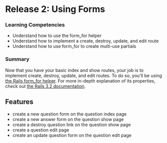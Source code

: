 # Release 2: Using Forms


### Learning Competencies

  - Understand how to use the form_for helper
  - Understand how to implement a create, destroy, update, and edit route
  - Understand how to use form_for to create multi-use partials

### Summary

  Now that you have your basic index and show routes, your job is to implement create, destroy, update, and edit routes. To do so, you'll be using [the Rails form_for helper](http://guides.rubyonrails.org/form_helpers.html#dealing-with-model-objects). For more in-depth explanation of its properties, check out [the Rails 3.2 documentation](http://api.rubyonrails.org/v3.2.16/classes/ActionView/Helpers/FormHelper.html#method-i-form_for).

## Features

  - create a new question form on the question index page
  - create a new answer form on the question show page
  - create a destroy question link on the question show page
  - create a question edit page
  - create an update question form on the question edit page

